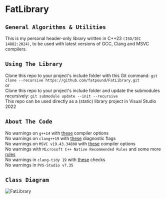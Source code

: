# FatLibrary

`General Algorithms & Utilities`
--------------------------------
This is my personal header-only library written in C++23 `(ISO/IEC 14882:2024)`, to be used with latest versions of GCC, Clang and MSVC compilers.

`Using The Library`
-------------------
Clone this repo to your project's include folder with this Git command: `git clone --recursive https://github.com/fatpound/FatLibrary.git`\
or\
Clone this repo to your project's include folder and update the submodules recursively: `git submodule update --init --recursive`\
This repo can be used directly as a (static) library project in Visual Studio 2022

`About The Code`
----------------
No warnings on `g++14` with [these](https://github.com/fatpound/CxxMade/blob/main/Fat_CompileOptions.cmake#L6-L41) compiler options\
No warnings on `clang++19` with [these](https://github.com/fatpound/CxxMade/blob/main/Fat_CompileOptions.cmake#L42-L82) diagnostic flags\
No warnings on `MSVC v19.43.34808` with [these](https://github.com/fatpound/CxxMade/blob/main/Fat_CompileOptions.cmake#L83-L124) compiler options\
No warnings with `Microsoft C++ Native Recommended Rules` and some more [rules](https://github.com/fatpound/FatLibrary/blob/main/_misc/FatRules.ruleset)\
No warnings in `clang-tidy 19` with [these](https://github.com/fatpound/CxxMade/blob/main/.clang-tidy) checks\
No warnings in `PVS-Studio v7.35`

`Class Diagram`
---------------
![FatLibrary](https://github.com/user-attachments/assets/8ad721e9-1bb9-4d4e-a1db-6aec472766eb)
